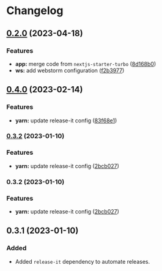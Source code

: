 # Changelog

## [0.2.0](https://github.com/FradSer/nextjs-starter/compare/v0.1.1...v0.2.0) (2023-04-18)


### Features

* **app:** merge code from `nextjs-starter-turbo` ([8d168b0](https://github.com/FradSer/nextjs-starter/commit/8d168b078f6c9f246a837af54b849f5986cd6100))
* **ws:** add webstorm configuration ([f2b3977](https://github.com/FradSer/nextjs-starter/commit/f2b39778c1eec223f79cfacbb0d33b9ac1bb9712))

## [0.4.0](https://github.com/FradSer/nextjs-starter/compare/0.3.2...v0.4.0) (2023-02-14)

### Features

- **yarn:** update release-it config ([83f68e1](https://github.com/FradSer/nextjs-starter/commit/83f68e11eb4e84b5affd5aad344baaa42b36635b))

### [0.3.2](https://github.com/FradSer/nextjs-starter/compare/2bcb02708eb3112b0c53098d6c6dc29804cba10e...0.3.2) (2023-01-10)

### Features

- **yarn:** update release-it config ([2bcb027](https://github.com/FradSer/nextjs-starter/commit/2bcb02708eb3112b0c53098d6c6dc29804cba10e))

### 0.3.2 (2023-01-10)

### Features

- **yarn:** update release-it config ([2bcb027](https://github.com/FradSer/nextjs-starter/commit/2bcb02708eb3112b0c53098d6c6dc29804cba10e))

## 0.3.1 (2023-01-10)

### Added

- Added `release-it` dependency to automate releases.
